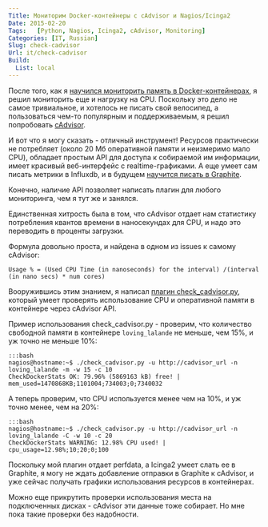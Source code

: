 ```yaml
---
Title: Мониторим Docker-контейнеры с cAdvisor и Nagios/Icinga2
Date: 2015-02-20
Tags:   [Python, Nagios, Icinga2, cAdvisor, Monitoring]
Categories: [IT, Russian]
Slug: check-cadvisor
Url: it/check-cadvisor
Build:
  List: local
---
```


После того, как я [научился мониторить память в Docker-контейнерах](/it/check-docker-memory),
я решил мониторить еще и нагрузку на CPU.
Поскольку это дело не самое тривиальное, и хотелось не писать свой
велосипед, а пользоваться чем-то популярным и поддерживаемым, я решил
попробовать [cAdvisor](https://github.com/google/cadvisor).

И вот что я могу сказать - отличный инструмент!
Ресурсов практически не потребляет (около 20 Мб оперативной памяти и
неизмеримо мало CPU), обладает простым API для доступа к собираемой им
информации, имеет красивый веб-интерфейс с realtime-графиками.
А еще умеет сам писать метрики в Influxdb, и в будущем [научится писать
в Graphite](https://github.com/google/cadvisor/issues/474).

Конечно, наличие API позволяет написать плагин для любого мониторинга,
чем я тут же и занялся.

Единственная хитрость была в том, что cAdvisor отдает нам статистику потребления
квантов времени в наносекундах для CPU, и надо это переводить в проценты загрузки.

Формула довольно проста, и найдена в одном из issues к самому cAdvisor:

    Usage % = (Used CPU Time (in nanoseconds) for the interval) /(interval (in nano secs) * num cores)

Вооружившись этим знанием, я написал [плагин check_cadvisor.py](https://github.com/abulimov/utils/blob/master/nagios/check_cadvisor.py),
который умеет проверять использование CPU и оперативной памяти в контейнере через cAdvisor API.

Пример использования check_cadvisor.py - проверим, что количество свободной памяти в контейнере
`loving_lalande` не меньше, чем 15%, и уж точно не меньше 10%:

    :::bash
    nagios@hostname:~$ ./check_cadvisor.py -u http://cadvisor_url -n loving_lalande -m -w 15 -c 10
    CheckDockerStats OK: 79.96% (5869163 kB) free! | mem_used=1470868KB;1101004;734003;0;7340032

А теперь проверим, что CPU используется менее чем на 10%, и уж точно менее, чем на 20%:

    :::bash
    nagios@hostname:~$ ./check_cadvisor.py -u http://cadvisor_url -n loving_lalande -C -w 10 -c 20
    CheckDockerStats WARNING: 12.98% CPU used! | cpu_usage=12.98%;10;20;0;100

Поскольку мой плагин отдает perfdata, а Icinga2 умеет слать ее в Graphite,
я могу не ждать добавление отправки в Graphite к cAdvisor, и уже сейчас получать графики
использования ресурсов в контейнерах.

Можно еще прикрутить проверки использования места на подключенных дисках - cAdvisor эти данные тоже
собирает. Но мне пока такие проверки без надобности.

